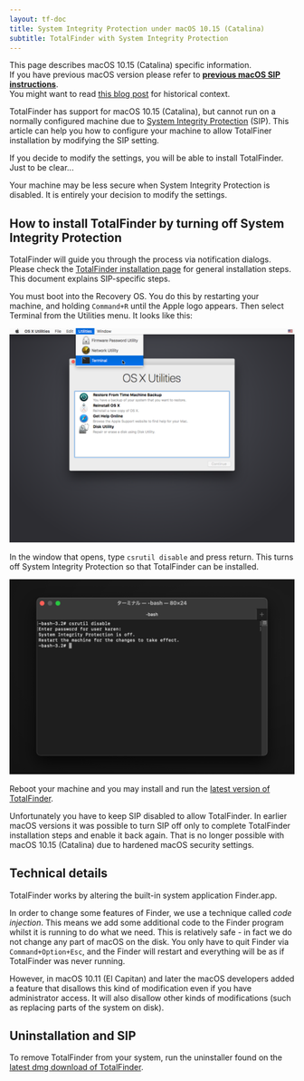 ```yaml
---
layout: tf-doc
title: System Integrity Protection under macOS 10.15 (Catalina)
subtitle: TotalFinder with System Integrity Protection
---
```


<p class="info-box compatibility">
This page describes macOS 10.15 (Catalina) specific information.<br>
If you have previous macOS version please refer to <b><a href="/sip-mojave">previous macOS SIP instructions</a></b>.<br>
You might want to read <a href="https://blog.binaryage.com/sip-and-mojave">this blog post</a> for historical context.
</p>

TotalFinder has support for macOS 10.15 (Catalina), but cannot run on a normally configured machine due to [System Integrity Protection](https://en.wikipedia.org/wiki/System_Integrity_Protection) (SIP).
This article can help you how to configure your machine to allow TotalFiner installation by modifying the SIP setting.

If you decide to modify the settings, you will be able to install TotalFinder. Just to be clear...

<p class="info-box exclamation">
Your machine may be less secure when System Integrity Protection is disabled. It is entirely your decision to modify the settings.
</p>

## How to install TotalFinder by turning off System Integrity Protection

TotalFinder will guide you through the process via notification dialogs.
Please check the [TotalFinder installation page](/installation) for general installation steps.
This document explains SIP-specific steps.

You must boot into the Recovery OS. You do this by restarting your machine, and holding `Command+R` until the Apple logo
appears. Then select Terminal from the Utilities menu. It looks like this:

<img src="/shared/img/recovery-utilities-terminal.png" class="doc-image">

In the window that opens, type <code>csrutil disable</code> and press return. This turns off System Integrity Protection so
that TotalFinder can be installed.

<img src="/images/csrutil-disable.png" class="doc-image">

Reboot your machine and you may install and run the [latest version of TotalFinder](/changes-beta).

Unfortunately you have to keep SIP disabled to allow TotalFinder. In earlier macOS versions it was possible to turn SIP off only to
complete TotalFinder installation steps and enable it back again. That is no longer possible with macOS 10.15 (Catalina) due to hardened
macOS security settings.

## Technical details

TotalFinder works by altering the built-in system application Finder.app.

In order to change some features of Finder, we use a technique called _code injection_. This means we add some additional code
to the Finder program whilst it is running to do what we need. This is relatively safe - in fact we do not change any part of
macOS on the disk. You only have to quit Finder via `Command+Option+Esc`, and the Finder will restart and everything will be
as if TotalFinder was never running.

However, in macOS 10.11 (El Capitan) and later the macOS developers added a feature that disallows this kind of modification even if you
have administrator access. It will also disallow other kinds of modifications (such as replacing parts of the system on disk).

## Uninstallation and SIP

To remove TotalFinder from your system, run the uninstaller found on the [latest dmg download of TotalFinder](/changes-beta).

